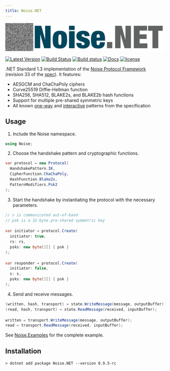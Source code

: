 ```yaml
---
title: Noise.NET
---
```


![](Noise.png)

[![Latest Version](https://img.shields.io/nuget/v/Noise.NET.svg)](https://www.nuget.org/packages/Noise.NET)
[![Build Status](https://travis-ci.org/Metalnem/noise.svg?branch=master)](https://travis-ci.org/Metalnem/noise)
[![Build status](https://ci.appveyor.com/api/projects/status/aw4y7rackgepjy8u?svg=true)](https://ci.appveyor.com/project/Metalnem/noise)
[![Docs](https://img.shields.io/badge/docs-API-orange.svg?style=flat)](https://metalnem.github.io/noisedocs/api/Noise.html)
[![license](https://img.shields.io/badge/license-MIT-blue.svg?style=flat)](https://raw.githubusercontent.com/metalnem/noise/master/LICENSE)

.NET Standard 1.3 implementation of the [Noise Protocol Framework](https://noiseprotocol.org/)
(revision 33 of the [spec](https://noiseprotocol.org/noise.html)). It features:

- AESGCM and ChaChaPoly ciphers
- Curve25519 Diffie-Hellman function
- SHA256, SHA512, BLAKE2s, and BLAKE2b hash functions
- Support for multiple pre-shared symmetric keys
- All known [one-way] and [interactive] patterns from the specification

[one-way]: https://noiseprotocol.org/noise.html#one-way-patterns
[interactive]: https://noiseprotocol.org/noise.html#interactive-patterns

## Usage

1. Include the Noise namespace.

```csharp
using Noise;
```

2. Choose the handshake pattern and cryptographic functions.

```csharp
var protocol = new Protocol(
  HandshakePattern.IK,
  CipherFunction.ChaChaPoly,
  HashFunction.Blake2s,
  PatternModifiers.Psk2
);
```

3. Start the handshake by instantiating the protocol with the necessary parameters.

```csharp
// s is communicated out-of-band
// psk is a 32-byte pre-shared symmetric key

var initiator = protocol.Create(
  initiator: true,
  rs: rs,
  psks: new byte[][] { psk }
);

var responder = protocol.Create(
  initiator: false,
  s: s,
  psks: new byte[][] { psk }
);
```

4. Send and receive messages.

```csharp
(written, hash, transport) = state.WriteMessage(message, outputBuffer);
(read, hash, transport) = state.ReadMessage(received, inputBuffer);

written = transport.WriteMessage(message, outputBuffer);
read = transport.ReadMessage(received, inputBuffer);
```

See [Noise.Examples](https://github.com/Metalnem/noise/tree/master/Noise.Examples)
for the complete example.

## Installation

```
> dotnet add package Noise.NET --version 0.9.5-rc
```
